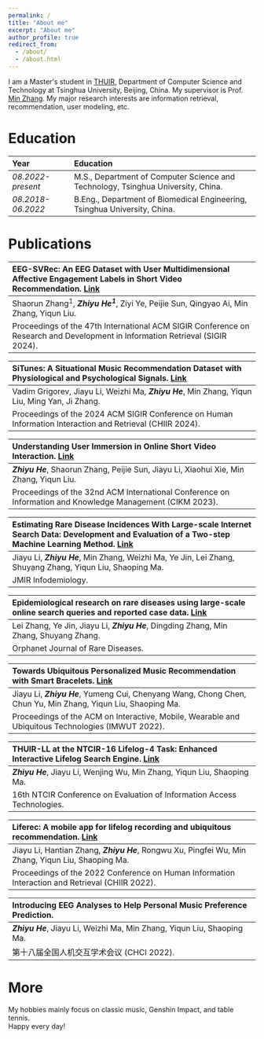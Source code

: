 ```yaml
---
permalink: /
title: "About me"
excerpt: "About me"
author_profile: true
redirect_from: 
  - /about/
  - /about.html
---
```


I am a Master's student in [THUIR](http://ai.thuir.cn/), Department of Computer Science and Technology at Tsinghua University, Beijing, China. My supervisor is Prof. [Min Zhang](http://www.thuir.cn/group/~mzhang/). My major research interests are information retrieval, recommendation, user modeling, etc.

Education
======

| Year | Education |
| :------ | :------ | 
| *08.2022-present* | M.S., Department of Computer Science and Technology, Tsinghua University, China. |
| *08.2018-06.2022* | B.Eng., Department of Biomedical Engineering, Tsinghua University, China. |

Publications
======

| **EEG-SVRec: An EEG Dataset with User Multidimensional Affective Engagement Labels in Short Video Recommendation.** [Link](https://arxiv.org/pdf/2404.01008)|   
| :------ |   
| Shaorun Zhang<sup>1</sup>, ***Zhiyu He<sup>1</sup>***, Ziyi Ye, Peijie Sun, Qingyao Ai, Min Zhang, Yiqun Liu. |  
| Proceedings of the 47th International ACM SIGIR Conference on Research and Development in Information Retrieval (SIGIR 2024). |

| **SiTunes: A Situational Music Recommendation Dataset with Physiological and Psychological Signals.** [Link](https://dl.acm.org/doi/abs/10.1145/3627508.3638343)|   
| :------ |   
| Vadim Grigorev, Jiayu Li, Weizhi Ma, ***Zhiyu He***, Min Zhang, Yiqun Liu, Ming Yan, Ji Zhang. |  
| Proceedings of the 2024 ACM SIGIR Conference on Human Information Interaction and Retrieval (CHIIR 2024). |

| **Understanding User Immersion in Online Short Video Interaction.** [Link](https://doi.org/10.1145/3583780.3615099)|   
| :------ |   
| ***Zhiyu He***, Shaorun Zhang, Peijie Sun, Jiayu Li, Xiaohui Xie, Min Zhang, Yiqun Liu. |  
| Proceedings of the 32nd ACM International Conference on Information and Knowledge Management (CIKM 2023). |

| **Estimating Rare Disease Incidences With Large-scale Internet Search Data: Development and Evaluation of a Two-step Machine Learning Method.** [Link](https://infodemiology.jmir.org/2023/1/e42721/)|   
| :------ |   
| Jiayu Li, ***Zhiyu He***, Min Zhang, Weizhi Ma, Ye Jin, Lei Zhang, Shuyang Zhang, Yiqun Liu, Shaoping Ma. |  
| JMIR Infodemiology. |  

| **Epidemiological research on rare diseases using large-scale online search queries and reported case data.** [Link](https://link.springer.com/article/10.1186/s13023-023-02839-7)|   
| :------ |   
| Lei Zhang, Ye Jin, Jiayu Li, ***Zhiyu He***, Dingding Zhang, Min Zhang, Shuyang Zhang. |  
| Orphanet Journal of Rare Diseases. |

| **Towards Ubiquitous Personalized Music Recommendation with Smart Bracelets.** [Link](https://dl.acm.org/doi/pdf/10.1145/3550333)|   
| :------ |   
| Jiayu Li, ***Zhiyu He***, Yumeng Cui, Chenyang Wang, Chong Chen, Chun Yu, Min Zhang, Yiqun Liu, Shaoping Ma. |  
| Proceedings of the ACM on Interactive, Mobile, Wearable and Ubiquitous Technologies (IMWUT 2022). |  

| **THUIR-LL at the NTCIR-16 Lifelog-4 Task: Enhanced Interactive Lifelog Search Engine.** [Link](http://research.nii.ac.jp/ntcir/workshop/OnlineProceedings16/pdf/ntcir/02-NTCIR16-LIFELOG-HeZ.pdf)|   
| :------ |   
| ***Zhiyu He***, Jiayu Li, Wenjing Wu, Min Zhang, Yiqun Liu, Shaoping Ma. |  
| 16th NTCIR Conference on Evaluation of Information Access Technologies. | 

| **Liferec: A mobile app for lifelog recording and ubiquitous recommendation.** [Link](https://dl.acm.org/doi/abs/10.1145/3498366.3505837)|   
| :------ |   
| Jiayu Li, Hantian Zhang, ***Zhiyu He***, Rongwu Xu, Pingfei Wu, Min Zhang, Yiqun Liu, Shaoping Ma. |  
| Proceedings of the 2022 Conference on Human Information Interaction and Retrieval (CHIIR 2022). | 

| **Introducing EEG Analyses to Help Personal Music Preference Prediction.**|   
| :------ |   
| ***Zhiyu He***, Jiayu Li, Weizhi Ma, Min Zhang, Yiqun Liu, Shaoping Ma. |  
| 第十八届全国人机交互学术会议 (CHCI 2022). | 

More
======  
My hobbies mainly focus on classic music, Genshin Impact, and table tennis.  
Happy every day! 
